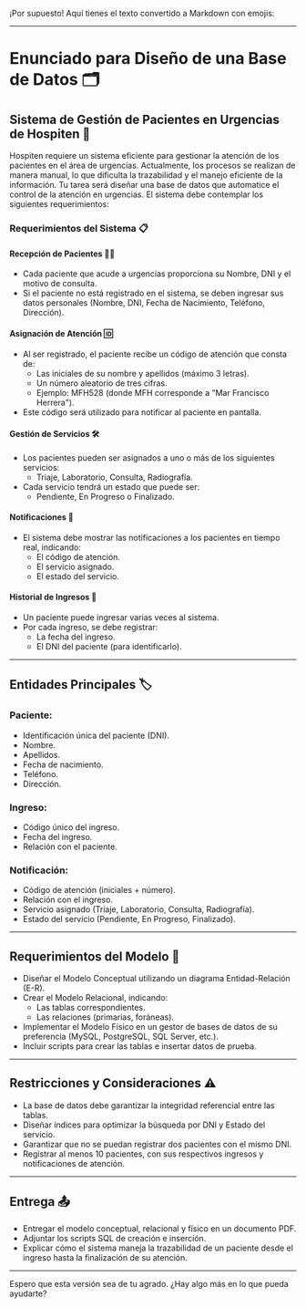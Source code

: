 ¡Por supuesto! Aquí tienes el texto convertido a Markdown con emojis:

---

# Enunciado para Diseño de una Base de Datos 🗂️

## Sistema de Gestión de Pacientes en Urgencias de Hospiten 🏥

Hospiten requiere un sistema eficiente para gestionar la atención de los pacientes en el área de urgencias. Actualmente, los procesos se realizan de manera manual, lo que dificulta la trazabilidad y el manejo eficiente de la información. Tu tarea será diseñar una base de datos que automatice el control de la atención en urgencias. El sistema debe contemplar los siguientes requerimientos:

### Requerimientos del Sistema 📋

#### Recepción de Pacientes 🧑‍⚕️
- Cada paciente que acude a urgencias proporciona su Nombre, DNI y el motivo de consulta.
- Si el paciente no está registrado en el sistema, se deben ingresar sus datos personales (Nombre, DNI, Fecha de Nacimiento, Teléfono, Dirección).

#### Asignación de Atención 🆔
- Al ser registrado, el paciente recibe un código de atención que consta de:
  - Las iniciales de su nombre y apellidos (máximo 3 letras).
  - Un número aleatorio de tres cifras.
  - Ejemplo: MFH528 (donde MFH corresponde a "Mar Francisco Herrera").
- Este código será utilizado para notificar al paciente en pantalla.

#### Gestión de Servicios 🛠️
- Los pacientes pueden ser asignados a uno o más de los siguientes servicios:
  - Triaje, Laboratorio, Consulta, Radiografía.
- Cada servicio tendrá un estado que puede ser:
  - Pendiente, En Progreso o Finalizado.

#### Notificaciones 📲
- El sistema debe mostrar las notificaciones a los pacientes en tiempo real, indicando:
  - El código de atención.
  - El servicio asignado.
  - El estado del servicio.

#### Historial de Ingresos 📅
- Un paciente puede ingresar varias veces al sistema.
- Por cada ingreso, se debe registrar:
  - La fecha del ingreso.
  - El DNI del paciente (para identificarlo).

---

## Entidades Principales 🏷️

### Paciente:
- Identificación única del paciente (DNI).
- Nombre.
- Apellidos.
- Fecha de nacimiento.
- Teléfono.
- Dirección.

### Ingreso:
- Código único del ingreso.
- Fecha del ingreso.
- Relación con el paciente.

### Notificación:
- Código de atención (iniciales + número).
- Relación con el ingreso.
- Servicio asignado (Triaje, Laboratorio, Consulta, Radiografía).
- Estado del servicio (Pendiente, En Progreso, Finalizado).

---

## Requerimientos del Modelo 📝

- Diseñar el Modelo Conceptual utilizando un diagrama Entidad-Relación (E-R).
- Crear el Modelo Relacional, indicando:
  - Las tablas correspondientes.
  - Las relaciones (primarias, foráneas).
- Implementar el Modelo Físico en un gestor de bases de datos de su preferencia (MySQL, PostgreSQL, SQL Server, etc.).
- Incluir scripts para crear las tablas e insertar datos de prueba.

---

## Restricciones y Consideraciones ⚠️

- La base de datos debe garantizar la integridad referencial entre las tablas.
- Diseñar índices para optimizar la búsqueda por DNI y Estado del servicio.
- Garantizar que no se puedan registrar dos pacientes con el mismo DNI.
- Registrar al menos 10 pacientes, con sus respectivos ingresos y notificaciones de atención.

---

## Entrega 📤

- Entregar el modelo conceptual, relacional y físico en un documento PDF.
- Adjuntar los scripts SQL de creación e inserción.
- Explicar cómo el sistema maneja la trazabilidad de un paciente desde el ingreso hasta la finalización de su atención.

---

Espero que esta versión sea de tu agrado. ¿Hay algo más en lo que pueda ayudarte?

